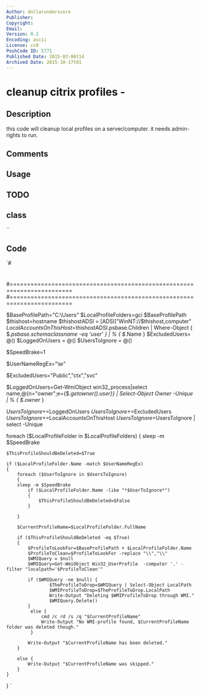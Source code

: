 ```yaml
---
Author: dollarunderscore
Publisher: 
Copyright: 
Email: 
Version: 0.1
Encoding: ascii
License: cc0
PoshCode ID: 5771
Published Date: 2015-03-06t14
Archived Date: 2015-10-17t01
---
```


# cleanup citrix profiles - 

## Description

this code will cleanup local profiles on a server/computer. it needs admin-rights to run.

## Comments



## Usage



## TODO



## class

``

## Code

`#
 #
 #========================================================================
 #========================================================================
 
 $BaseProfilePath="C:\Users\"
 $LocalProfileFolders=gci $BaseProfilePath
 $thishost=hostname
 $thishostADSI = [ADSI]"WinNT://$thishost,computer"  
 $LocalAccountsOnThisHost=$thishostADSI.psbase.Children | Where-Object { $_.psbase.schemaclassname -eq 'user' } | % { $_.Name }
 $ExcludedUsers= @()
 $LoggedOnUsers = @()
 $UsersToIgnore = @()
 
 $SpeedBrake=1
 
 $UserNameRegEx="\w"
 
 $ExcludedUsers="Public","ctx","svc"
 
 $LoggedOnUsers=Get-WmiObject win32_process|select name,@{n="owner";e={$_.getowner().user}} | Select-Object Owner -Unique | % { $_.owner }
 
 $UsersToIgnore+=$LoggedOnUsers
 $UsersToIgnore+=$ExcludedUsers
 $UsersToIgnore+=$LocalAccountsOnThisHost
 $UsersToIgnore=$UsersToIgnore | select -Unique
 
 foreach ($LocalProfileFolder in $LocalProfileFolders)
 {
 	sleep -m $SpeedBrake
 
 	$ThisProfileShouldBeDeleted=$True
 
 	if ($LocalProfileFolder.Name -match $UserNameRegEx)
 	{
 		foreach ($UserToIgnore in $UsersToIgnore)
 		{
 		sleep -m $SpeedBrake
 			if ($LocalProfileFolder.Name -like "*$UserToIgnore*")
 			{
 			    $ThisProfileShouldBeDeleted=$False
 			}
 
 		}
 
 		$CurrentProfileName=$LocalProfileFolder.FullName
 
 		if ($ThisProfileShouldBeDeleted -eq $True)
 		{
 		    $ProfileToLookFor=$BaseProfilePath + $LocalProfileFolder.Name
 		    $ProfileToClean=$ProfileToLookFor -replace "\\","\\"
 		    $WMIQuery = $null
 		    $WMIQuery=Get-WmiObject Win32_UserProfile  -computer '.' -filter "localpath='$ProfileToClean'"
 
 			if ($WMIQuery -ne $null) {
     		        $TheProfileToDrop=$WMIQuery | Select-Object LocalPath
 	                $WMIProfileToDrop=$TheProfileToDrop.LocalPath
 	    	        Write-Output "Deleting $WMIProfileToDrop through WMI."
 		            $WMIQuery.Delete()
 			}
             else {
                 cmd /c rd /s /q "$CurrentProfileName"
                 Write-Output "No WMI-profile found, $CurrentProfileName folder was deleted though."
             }
         
     		Write-Output "$CurrentProfileName has been deleted."
 		}
 
 		else {
 	    	Write-Output "$CurrentProfileName was skipped."
 		}
 	}
 }
`

